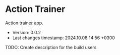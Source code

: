<!--
@since 2024.02.10, 21:29
@changed 2024.02.10, 21:29
-->

# Action Trainer

Action trainer app.

- Version: 0.0.2
- Last changes timestamp: 2024.10.08 14:56 +0300

TODO: Create description for the build users.
